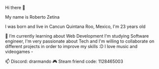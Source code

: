 Hi there 👋

My name is Roberto Zetina

I was born and live in Cancun Quintana Roo, Mexico, I'm 23 years old

🌱 I’m currently learning about Web Development
I'm studying Software engineer, I'm very passionate about Tech and I'm willing to collaborate on different projects in order to improve my skills :D
I love music and videogames - 


 📫 Discord: drarmando
   🎮  Steam friend code: 1128465003
